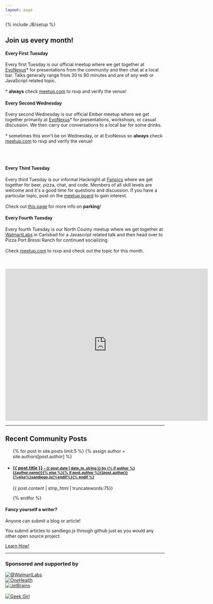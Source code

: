 ```yaml
---
layout: page
---
```

{% include JB/setup %}

<h2 class="center"> Join us every month!</h2>

<div class="row">
  <div class="span6">
    <h4>Every First Tuesday</h4>
    <p>
      Every first Tuesday is our official meetup where we get together at <a href="https://www.commnexus.org/incubator/">EvoNexus</a>* for presentations from the community and then chat at a local bar. Talks generally range from 30 to 90 minutes and are of any web or JavaScript related topic.<br><br>
      * <strong>always</strong> check <a href="http://www.meetup.com/sandiegojs/">meetup.com</a> to rsvp and verify the venue!
    </p>
  </div>
  <div class="span6">
    <h4>Every Second Wednesday</h4>
    <p>
      Every second Wednesday is our official Ember meetup where we get together primarily at <a href="https://www.commnexus.org/incubator/">EvoNexus</a>* for presentations, workshops, or casual discussion. We then carry our conversations to a local bar for some drinks. <br><br>
      * sometimes this won't be on Wednesday, or at EvoNexus so <strong>always</strong> check <a href="http://www.meetup.com/sandiegojs/">meetup.com</a> to rsvp and verify the venue!
    </p>
  </div>
</div><br><br>

<div class="row">
  <div class="span6">
    <h4>Every Third Tuesday</h4>
    <p>
      Every third Tuesday is our informal Hacknight at <a href="https://www.fanpics.com/">Fanpics</a> where we get together for beer, pizza, chat, and code. Members of all skill levels are welcome and it's a good time for questions and discussion. If you have a particular topic, post on the <a href="http://www.meetup.com/sandiegojs/">meetup board</a> to gain interest.<br><br>
      Check out <a href="{{BASE_PATH}}/hacknight.html">this page</a> for more info on <b>parking</b>!
    </p>
  </div>
  <div class="span6">
    <h4>Every Fourth Tuesday</h4>
    <p>
      Every fourth Tuesday is our North County meetup where we get together at <a href="http://www.walmartlabs.com/">WalmartLabs</a> in Carlsbad for a Javascript related talk and then head over to Pizza Port Bressi Ranch for continued socializing.<br><br>
      Check <a href="http://www.meetup.com/sandiegojs/">meetup.com</a> to rsvp and check out the topic for this month.
    </p>
  </div>
</div><br><br>

<div class="row">
  <div class="span8 offset2">
    <iframe src="https://www.google.com/maps/d/u/0/embed?mid=zlaLaBtLkfdE.kol3M-fO9JAA" width="640" height="480" frameborder="0" style="border:0;"></iframe>
  </div>
</div>

<hr>

<div class="row">
  <div class="span8">
    <h2>Recent Community Posts</h2>
    <ul class="posts">
      {% for post in site.posts limit:5 %}
      {% assign author = site.authors[post.author] %}
      <li>
      <div>
        <a href="{{ BASE_PATH }}{{ post.url }}"><h4>{{ post.title }}
          <small> - {{ post.date | date_to_string }} by {% if author %}{{author.name}}{% else %}{% if post.author %}{{post.author}}{%else%}sandiego.js{%endif%}{% endif %}</small>
          </h4>
        </a>
        <div class="post-content">
          <p>{{ post.content | strip_html | truncatewords:75}}</p>
        </div>
      </div>
      </li>
      {% endfor %}
    </ul>
  </div>
  <div class="span4">
    <div class="well">
      <h4>Fancy yourself a writer?</h4>
      <p>
        Anyone can submit a blog or article!
      </p>
      <p>
        You submit articles to sandiego.js through github just as you would any other open source project.
      </p>
      <p>
        <a href="github.html">Learn How!</a>
      </p>
    </div>
  </div>
</div>

<hr>

### Sponsored and supported by

<div class="b-sponsors">
  <div class="row">
    <div class="span4">
      <a href="http://www.walmartlabs.com/"><img src="{{ASSET_PATH}}/img/brands/walmartlabs.png" alt="@WalmartLabs" class="logo logo-walmartlabs"></a>
    </div>
    <div class="span4">
      <a href="http://github.com/onehealth/"><img src="{{ASSET_PATH}}/img/brands/fashioningchange.png" alt="OneHealth" class="logo logo-fc"></a>
    </div>
    <div class="span4">
      <!--<a href="http://3rdspace.co/"><img src="{{ASSET_PATH}}/img/brands/3rdspace.png" alt="3rdSpace" class="logo logo-3rdspace"></a>-->
      <a href="http://jetbrains.com/"><img src="{{ASSET_PATH}}/img/brands/jetbrains.gif" alt="JetBrains" class="logo logo-jetbrains"></a>
    </div>
  </div>
  <div class="row">
    <div class="span4">&nbsp;</div>
    <div class="span4">
      <a href="http://geekgirlcamp.com/"><img src="{{ASSET_PATH}}/img/brands/geekgirl.png" alt="Geek Girl" class="logo"></a>
    </div>
    <div class="span4">&nbsp;</div>
  </div>
</div>

<a href="https://plus.google.com/111950636722130374880" rel="publisher"></a>

[meetup]: http://www.meetup.com/sandiegojs/ "Meetup.com page"
[github]: https://github.com/sandiegojs/sandiegojs.github.com "Sandiego.js Github site"
[issues]: https://github.com/sandiegojs/sandiegojs.github.com/issues "Sandiego.js issue tracker"
[3rdspace]: http://3rdspace.co/ "3rdSpace"
